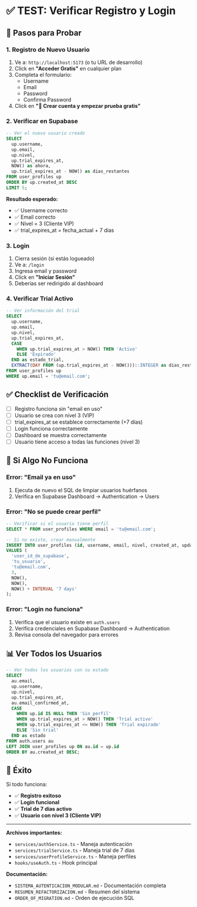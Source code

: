 # ✅ TEST: Verificar Registro y Login

## 🧪 Pasos para Probar

### 1. Registro de Nuevo Usuario
1. Ve a: `http://localhost:5173` (o tu URL de desarrollo)
2. Click en **"Acceder Gratis"** en cualquier plan
3. Completa el formulario:
   - Username
   - Email
   - Password
   - Confirma Password
4. Click en **"🚀 Crear cuenta y empezar prueba gratis"**

### 2. Verificar en Supabase

```sql
-- Ver el nuevo usuario creado
SELECT 
  up.username,
  up.email,
  up.nivel,
  up.trial_expires_at,
  NOW() as ahora,
  up.trial_expires_at - NOW() as dias_restantes
FROM user_profiles up
ORDER BY up.created_at DESC
LIMIT 5;
```

**Resultado esperado:**
- ✅ Username correcto
- ✅ Email correcto
- ✅ Nivel = 3 (Cliente VIP)
- ✅ trial_expires_at = fecha_actual + 7 días

### 3. Login

1. Cierra sesión (si estás logueado)
2. Ve a: `/login`
3. Ingresa email y password
4. Click en **"Iniciar Sesión"**
5. Deberías ser redirigido al dashboard

### 4. Verificar Trial Activo

```sql
-- Ver información del trial
SELECT 
  up.username,
  up.email,
  up.nivel,
  up.trial_expires_at,
  CASE 
    WHEN up.trial_expires_at > NOW() THEN 'Activo'
    ELSE 'Expirado'
  END as estado_trial,
  EXTRACT(DAY FROM (up.trial_expires_at - NOW()))::INTEGER as dias_restantes
FROM user_profiles up
WHERE up.email = 'tu@email.com';
```

## ✅ Checklist de Verificación

- [ ] Registro funciona sin "email en uso"
- [ ] Usuario se crea con nivel 3 (VIP)
- [ ] trial_expires_at se establece correctamente (+7 días)
- [ ] Login funciona correctamente
- [ ] Dashboard se muestra correctamente
- [ ] Usuario tiene acceso a todas las funciones (nivel 3)

## 🐛 Si Algo No Funciona

### Error: "Email ya en uso"
1. Ejecuta de nuevo el SQL de limpiar usuarios huérfanos
2. Verifica en Supabase Dashboard → Authentication → Users

### Error: "No se puede crear perfil"
```sql
-- Verificar si el usuario tiene perfil
SELECT * FROM user_profiles WHERE email = 'tu@email.com';

-- Si no existe, crear manualmente
INSERT INTO user_profiles (id, username, email, nivel, created_at, updated_at, trial_expires_at)
VALUES (
  'user_id_de_supabase',
  'tu_usuario',
  'tu@email.com',
  3,
  NOW(),
  NOW(),
  NOW() + INTERVAL '7 days'
);
```

### Error: "Login no funciona"
1. Verifica que el usuario existe en `auth.users`
2. Verifica credenciales en Supabase Dashboard → Authentication
3. Revisa consola del navegador para errores

## 📊 Ver Todos los Usuarios

```sql
-- Ver todos los usuarios con su estado
SELECT 
  au.email,
  up.username,
  up.nivel,
  up.trial_expires_at,
  au.email_confirmed_at,
  CASE 
    WHEN up.id IS NULL THEN 'Sin perfil'
    WHEN up.trial_expires_at > NOW() THEN 'Trial activo'
    WHEN up.trial_expires_at <= NOW() THEN 'Trial expirado'
    ELSE 'Sin trial'
  END as estado
FROM auth.users au
LEFT JOIN user_profiles up ON au.id = up.id
ORDER BY au.created_at DESC;
```

## 🎉 Éxito

Si todo funciona:
- ✅ **Registro exitoso**
- ✅ **Login funcional**
- ✅ **Trial de 7 días activo**
- ✅ **Usuario con nivel 3 (Cliente VIP)**

---

**Archivos importantes:**
- `services/authService.ts` - Maneja autenticación
- `services/trialService.ts` - Maneja trial de 7 días
- `services/userProfileService.ts` - Maneja perfiles
- `hooks/useAuth.ts` - Hook principal

**Documentación:**
- `SISTEMA_AUTENTICACION_MODULAR.md` - Documentación completa
- `RESUMEN_REFACTORIZACION.md` - Resumen del sistema
- `ORDER_OF_MIGRATION.md` - Orden de ejecución SQL


